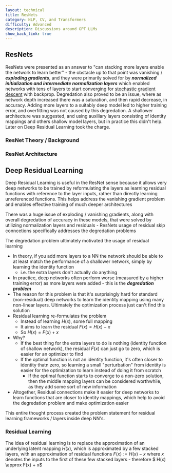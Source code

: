 ```yaml
---
layout: technical
title: ResNets
category: NLP, CV, and Transformers
difficulty: Advanced
description: Discussions around GPT LLMs
show_back_link: true
---
```


## ResNets
ResNets were presented as an answer to "can stacking more layers enable the network to learn better" - the obstacle up to that point was vanishing / ***exploding gradients***, and they were primarily solved for by ***normalized initialization and intermediate normalization layers*** which enabled networks with tens of layers to start converging for [stochastic gradient descent](/docs/training_and_learning/TRAINING_OPTIMIZATIONS.md#stochastic-gradient-descent-sgd) with backprop. Degredation also proved to be an issue, where as network depth increased there was a saturation, and then rapid decrease, in accuracy. Adding more layers to a suitably deep model led to higher training error, and overfitting was not caused by this degredation. A shallower architecture was suggested, and using auxiliary layers consisting of identity mappings and others shallow model layers, but in practice this didn't help. Later on Deep Residual Learning took the charge.

### ResNet Theory / Background
### ResNet Architecture

## Deep Residual Learning
Deep Residual Learning is useful in the ResNet sense because it allows very deep networks to be trained by reformulating the layers as learning residual functions with reference to the layer inputs, rather than directly learning unreferenced functions. This helps address the vanishing gradient problem and enables effective training of much deeper architectures

There was a huge issue of exploding / vanishing gradients, along with overall degredation of accuracy in these models, that were solved by utilizing normalization layers and residuals - ResNets usage of residual skip conncetions specifically addresses the degredation problems

The degredation problem ultimately motivated the usage of residual learning 
- In theory, if you add more layers to a NN the network should be able to at least match the performance of a shallower network, simply by learning the identity function
    - i.e. the extra layers don't actually do anything
- In practice, deep networks often perform worse (measured by a higher training error) as more layers were added - this is the ***degredation problem***
- The reason for this problem is that it's surprisingly hard for standard (non-residual) deep networks to learn the identity mapping using many non-linear layers. Ultimately the optimization process just can't find this solution
- Residual learning re-formulates the problem
    - Instead of learning $H(x)$, some full mapping 
    - It aims to learn the residual $F(x) = H(x) - x$ 
    - So $H(x) = F(x) + x$
- Why?
    - If the best thing for the extra layers to do is nothing (identity function of shallow network), the residual $F(x)$ can just go to zero, which is easier for an optimizer to find
    - If the optimal function is not an identity function, it's often closer to identity thatn zero, so learning a small "perturbation" from identity is easier for the optimization to learn instead of doing it from scratch
        - If the optimal function starts to converge to a non-zero solution, then the middle mapping layers can be considered worthwhile, as they add some sort of new information
- Altogether, Residual connections make it easier for deep networks to learn functions that are closer to identity mappings, which help to avoid the degredation problem and make optimization easier

This entire thought process created the problem statement for residual learning frameworks / layers inside deep NN's. 

### Residual Learning
The idea of residual learning is to replace the approximation of an underlying latent mapping $H(x)$, which is approximated by a few stacked layers, with an approximation of residual functions $F(x) := H(x) - x$ where $x$ denotes the inputs to the first of these few stacked layers - therefore $ H(x) \approx F(x) + x$